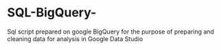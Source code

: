 # SQL-BigQuery-

Sql script prepared on google BigQuery for the purpose of preparing and cleaning data for analysis in Google Data Studio
